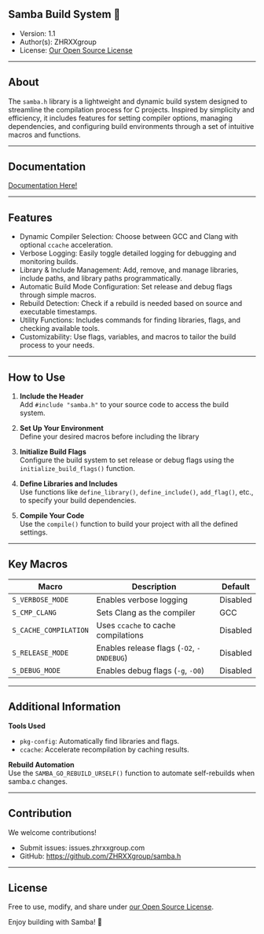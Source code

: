 ## Samba Build System 🚀  
- Version: 1.1  
- Author(s): ZHRXXgroup  
- License: [Our Open Source License](http://src.zhrxxgroup.com/OPENSOURCE_LICENSE)

---

## About  
The `samba.h` library is a lightweight and dynamic build system designed to streamline the compilation process for C projects. Inspired by simplicity and efficiency, it includes features for setting compiler options, managing dependencies, and configuring build environments through a set of intuitive macros and functions.

---
## Documentation
[Documentation Here!](https://zhrxxgroup.com/samba.h/docs) 

---

## Features
- Dynamic Compiler Selection: Choose between GCC and Clang with optional `ccache` acceleration.
- Verbose Logging: Easily toggle detailed logging for debugging and monitoring builds.
- Library & Include Management: Add, remove, and manage libraries, include paths, and library paths programmatically.
- Automatic Build Mode Configuration: Set release and debug flags through simple macros.
- Rebuild Detection: Check if a rebuild is needed based on source and executable timestamps.
- Utility Functions: Includes commands for finding libraries, flags, and checking available tools.
- Customizability: Use flags, variables, and macros to tailor the build process to your needs.

---

## How to Use

1. **Include the Header**  
   Add `#include "samba.h"` to your source code to access the build system.

2. **Set Up Your Environment**  
   Define your desired macros before including the library

3. **Initialize Build Flags**  
   Configure the build system to set release or debug flags using the `initialize_build_flags()` function.

4. **Define Libraries and Includes**  
   Use functions like `define_library()`, `define_include()`, `add_flag()`, etc., to specify your build dependencies.

5. **Compile Your Code**  
   Use the `compile()` function to build your project with all the defined settings.

---

## Key Macros

| Macro                 | Description                               | Default  |  
|-----------------------|-------------------------------------------|----------|  
| `S_VERBOSE_MODE`      | Enables verbose logging                   | Disabled |  
| `S_CMP_CLANG`         | Sets Clang as the compiler                | GCC      |  
| `S_CACHE_COMPILATION` | Uses `ccache` to cache compilations       | Disabled |  
| `S_RELEASE_MODE`      | Enables release flags (`-O2`, `-DNDEBUG`) | Disabled |  
| `S_DEBUG_MODE`        | Enables debug flags (`-g`, `-O0`)         | Disabled |  

---

## Additional Information

**Tools Used**
- `pkg-config`: Automatically find libraries and flags.
- `ccache`: Accelerate recompilation by caching results.

**Rebuild Automation**  
Use the `SAMBA_GO_REBUILD_URSELF()` function to automate self-rebuilds when samba.c changes.

---

## Contribution  
We welcome contributions!
- Submit issues: issues.zhrxxgroup.com
- GitHub: https://github.com/ZHRXXgroup/samba.h

---

## License  
Free to use, modify, and share under [our Open Source License](https://src.zhrxxgroup.com/OPENSOURCE_LICENSE).

Enjoy building with Samba! 🚀  
